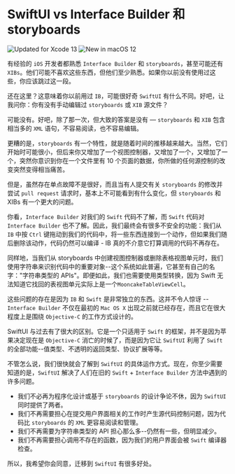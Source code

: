 SwiftUI vs Interface Builder 和 storyboards
===

![Updated for Xcode 13](https://img.shields.io/static/v1?label=&message=Updated%20for%20Xcode%2013.1&color=blue&logo=Xcode&logoColor=white)
![New in macOS 12](https://img.shields.io/static/v1?label=&message=New%20in%20macOS%2012&color=lightgrey&logo=apple)

有经验的 `iOS` 开发者都熟悉 `Interface Builder` 和 `storyboards`，甚至可能还有 `XIBs`。他们可能不喜欢这些东西，但他们至少熟悉。如果你以前没有使用过这些，你应该跳过这一段。

还在这里？这意味着你以前用过 `IB`，可能很好奇 `SwiftUI` 有什么不同。好吧，让我问你：你有没有手动编辑过 `storyboards` 或 `XIB` 源文件？

可能没有。好吧，除了那一次，但大致的答案是没有 — `storyboards` 和 `XIB` 包含相当多的 `XML` 语句，不容易阅读，也不容易编辑。

更糟的是，`storyboards` 有一个特性，就是随着时间的推移越来越大。当然，它们开始时可能很小，但后来你又增加了一个视图控制器，又增加了一个，又增加了一个，突然你意识到你在一个文件里有 10 个页面的数据，你所做的任何源控制的改变突然变得相当痛苦。

但是，虽然存在单点故障不是很好，而且当有人提交有关 `storyboards` 的修改并尝试 `pull request` 请求时，基本上不可能看到有什么变化，但 `storyboards` 和 XIBs 有一个更大的问题。

你看，`Interface Builder` 对我们的 `Swift` 代码不了解，而 `Swift` 代码对 `Interface Builder` 也不了解。因此，我们最终会有很多不安全的功能：我们从 `IB` 中按 `Ctrl` 键拖动到我们的代码中，将一些东西连接到一个动作，但如果我们随后删除该动作，代码仍然可以编译 - IB 真的不介意它打算调用的代码不再存在。

同样地，当我们从 storyboards 中创建视图控制器或删除表格视图单元时，我们使用字符串来识别代码中的重要对象--这个系统如此普遍，它甚至有自己的名字："字符串类型的 APIs"。即便如此，我们也需要使用类型转换，因为 Swift 无法知道它找回的表视图单元实际上是一个`MooncakeTableViewCell`。

这些问题的存在是因为 `IB` 和 `Swift` 是非常独立的东西。这并不令人惊讶 -- `Interface Builder` 不仅在最初的 `Mac OS X` 出现之前就已经存在，而且它在很大程度上是围绕 `Objective-C` 的工作方式设计的。

SwiftUI 与过去有了很大的区别。它是一个只适用于 `Swift` 的框架，并不是因为苹果决定现在是 `Objective-C` 消亡的时候了，而是因为它让 `SwiftUI` 利用了 `Swift` 的全部功能--值类型、不透明的返回类型、协议扩展等等。

不管怎么说，我们很快就会了解到 `SwiftUI` 的具体运作方式。现在，你至少需要知道的是，`SwiftUI` 解决了人们在旧的 `Swift` + `Interface Builder` 方法中遇到的许多问题。

* 我们不必再为程序化设计或基于 `storyboards` 的设计争论不休，因为 `SwiftUI` 同时提供了两者。
* 我们不再需要担心在提交用户界面相关的工作时产生源代码控制问题，因为代码比 `storyboards` 的 `XML` 更容易阅读和管理。
* 我们不再需要为字符串类型的 API 担心那么多--仍然有一些，但明显减少。
* 我们不再需要担心调用不存在的函数，因为我们的用户界面会被 `Swift` 编译器检查。

所以，我希望你会同意，迁移到 `SwiftUI` 有很多好处。

